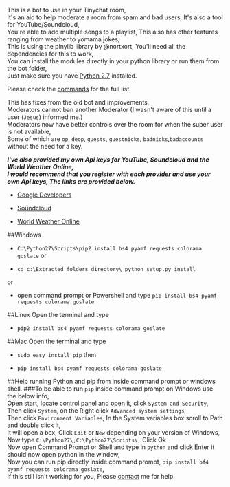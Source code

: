 This is a bot to use in your Tinychat room,<br/>
It's an aid to help moderate a room from spam and bad users, It's also a tool for YouTube/Soundcloud,<br/>
You're able to add multiple songs to a playlist, This also has other features ranging from weather to yomama jokes,<br/>
This is using the pinylib library by @nortxort, You'll need all the dependencies for this to work,<br/>
You can install the modules directly in your python library or run them from the bot folder,<br/>
Just make sure you have [Python 2.7](https://www.python.org/downloads/) installed.

Please check the [commands](https://github.com/Tinychat/Tinychat-Bot/wiki) for the full list.

This has fixes from the old bot and improvements,<br/>
Moderators cannot ban another Moderator (I wasn't aware of this until a user (`Jesus`) informed me.)<br/>
Moderators now have better controls over the room for when the super user is not available,<br/>
Some of which are `op`, `deop`, `guests`, `guestnicks`, `badnicks`,`badaccounts` without the need for a key.

***I've also provided my own Api keys for YouTube, Soundcloud and the World Weather Online,<br/>
I would recommend that you register with each provider and use your own Api keys, The links are provided below.***

* [Google Developers](https://developers.google.com)

* [Soundcloud](https://developers.soundcloud.com)

* [World Weather Online](http://developer.worldweatheronline.com/api/)

##Windows
* `C:\Python27\Scripts\pip2 install bs4 pyamf requests colorama goslate` or

* `cd c:\Extracted folders directory\ python setup.py install` 

or

* open command prompt or Powershell and type `pip install bs4 pyamf requests colorama goslate`

##Linux
Open the terminal and type

* `pip2 install bs4 pyamf requests colorama goslate`

##Mac
Open the terminal and type

* `sudo easy_install pip` then

* `pip install bs4 pyamf requests colorama goslate`

##Help running Python and pip from inside command prompt or windows shell.
###To be able to run `pip` inside command prompt on Windows use the below info,<br/>
Open start, locate control panel and open it, click `System and Security`,<br/>
Then click `System`, on the Right click `Advanced system settings`,<br/>
Then click `Environment Variables`, In the System variables box scroll to Path and double click it,<br/>
It will open a box, Click `Edit` or `New` depending on your version of Windows,<br/>
Now type `C:\Python27\;C:\Python27\Scripts\;` Click Ok<br/>
Now open Command Prompt or Shell and type in `python` and click Enter it should now open python in the window,<br/>
Now you can run pip directly inside command prompt, `pip install bf4 pyamf requests colorama goslate`,<br/>
If this still isn't working for you, Please [contact](https://www.ruddernation.com) me for help.
